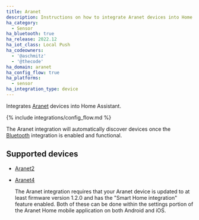 ```yaml
---
title: Aranet
description: Instructions on how to integrate Aranet devices into Home Assistant.
ha_category:
  - Sensor
ha_bluetooth: true
ha_release: 2022.12
ha_iot_class: Local Push
ha_codeowners:
  - '@aschmitz'
  - '@thecode'
ha_domain: aranet
ha_config_flow: true
ha_platforms:
  - sensor
ha_integration_type: device
---
```


Integrates [Aranet](https://aranet.com/) devices into Home Assistant.

{% include integrations/config_flow.md %}

The Aranet integration will automatically discover devices once the [Bluetooth](/integrations/bluetooth) integration is enabled and functional.

## Supported devices

- [Aranet2](https://aranet.com/products/aranet2/)
- [Aranet4](https://aranet.com/products/aranet4/)

  The Aranet integration requires that your Aranet device is updated to at least firmware version 1.2.0 and has the "Smart Home integration" feature enabled. Both of these can be done within the settings portion of the Aranet Home mobile application on both Android and iOS.
